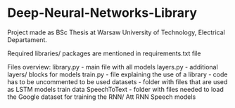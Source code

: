 # Deep-Neural-Networks-Library
Project made as BSc Thesis at Warsaw University of Technology, Electrical Departament.

Required libraries/ packages are mentioned in requirements.txt file

Files overview:
library.py - main file with all models
layers.py - additional layers/ blocks for models
train.py - file explaining the use of a library - code has to be uncommented to be used
datasets - folder with files that are used as LSTM models train data
SpeechToText - folder with files needed to load the Google dataset for training the RNN/ Att RNN Speech models